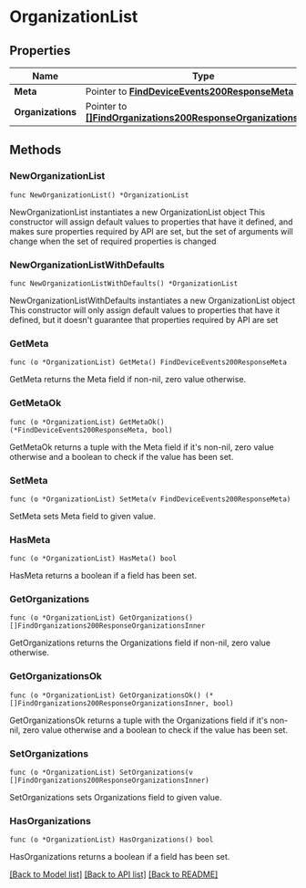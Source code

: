 # OrganizationList

## Properties

Name | Type | Description | Notes
------------ | ------------- | ------------- | -------------
**Meta** | Pointer to [**FindDeviceEvents200ResponseMeta**](FindDeviceEvents200ResponseMeta.md) |  | [optional] 
**Organizations** | Pointer to [**[]FindOrganizations200ResponseOrganizationsInner**](FindOrganizations200ResponseOrganizationsInner.md) |  | [optional] 

## Methods

### NewOrganizationList

`func NewOrganizationList() *OrganizationList`

NewOrganizationList instantiates a new OrganizationList object
This constructor will assign default values to properties that have it defined,
and makes sure properties required by API are set, but the set of arguments
will change when the set of required properties is changed

### NewOrganizationListWithDefaults

`func NewOrganizationListWithDefaults() *OrganizationList`

NewOrganizationListWithDefaults instantiates a new OrganizationList object
This constructor will only assign default values to properties that have it defined,
but it doesn't guarantee that properties required by API are set

### GetMeta

`func (o *OrganizationList) GetMeta() FindDeviceEvents200ResponseMeta`

GetMeta returns the Meta field if non-nil, zero value otherwise.

### GetMetaOk

`func (o *OrganizationList) GetMetaOk() (*FindDeviceEvents200ResponseMeta, bool)`

GetMetaOk returns a tuple with the Meta field if it's non-nil, zero value otherwise
and a boolean to check if the value has been set.

### SetMeta

`func (o *OrganizationList) SetMeta(v FindDeviceEvents200ResponseMeta)`

SetMeta sets Meta field to given value.

### HasMeta

`func (o *OrganizationList) HasMeta() bool`

HasMeta returns a boolean if a field has been set.

### GetOrganizations

`func (o *OrganizationList) GetOrganizations() []FindOrganizations200ResponseOrganizationsInner`

GetOrganizations returns the Organizations field if non-nil, zero value otherwise.

### GetOrganizationsOk

`func (o *OrganizationList) GetOrganizationsOk() (*[]FindOrganizations200ResponseOrganizationsInner, bool)`

GetOrganizationsOk returns a tuple with the Organizations field if it's non-nil, zero value otherwise
and a boolean to check if the value has been set.

### SetOrganizations

`func (o *OrganizationList) SetOrganizations(v []FindOrganizations200ResponseOrganizationsInner)`

SetOrganizations sets Organizations field to given value.

### HasOrganizations

`func (o *OrganizationList) HasOrganizations() bool`

HasOrganizations returns a boolean if a field has been set.


[[Back to Model list]](../README.md#documentation-for-models) [[Back to API list]](../README.md#documentation-for-api-endpoints) [[Back to README]](../README.md)


